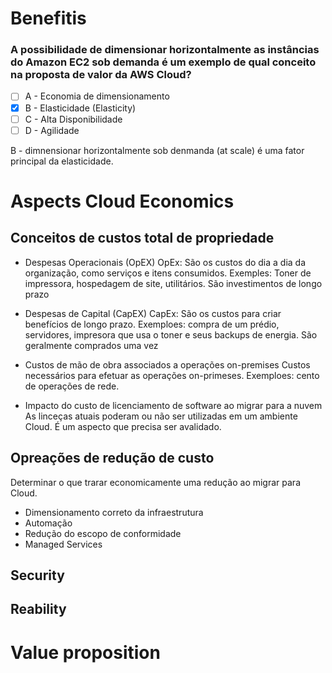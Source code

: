 # Benefitis

### A possibilidade de dimensionar horizontalmente as instâncias do Amazon EC2 sob demanda é um exemplo de qual conceito na proposta de valor da AWS Cloud?

- [ ] A - Economia de dimensionamento
- [X] B - Elasticidade (Elasticity)
- [ ] C - Alta Disponibilidade
- [ ] D - Agilidade

B - dimnensionar horizontalmente sob denmanda (at scale) é uma fator principal da elasticidade.


# Aspects Cloud Economics

## Conceitos de custos total de propriedade

* Despesas Operacionais (OpEX)
OpEx: São os custos do dia a dia da organização, como serviços e itens consumidos. Exemples: Toner de impressora, hospedagem de site, utilitários. São investimentos de longo prazo

* Despesas de Capital (CapEX)
CapEx: São os custos para criar benefícios de longo prazo. Exemploes: compra de um prédio, servidores, impresora que usa o toner e seus backups de energia. São geralmente comprados uma vez

* Custos de mão de obra associados a operações on-premises
Custos necessários para efetuar as operações on-primeses. Exemploes: cento de operações de rede.

* Impacto do custo de licenciamento de software ao migrar para a nuvem
As linceças atuais poderam ou não ser utilizadas em um ambiente Cloud. É um aspecto que precisa ser avalidado.

## Opreações de redução de custo
Determinar o que trarar economicamente uma redução ao migrar para Cloud.

* Dimensionamento correto da infraestrutura
* Automação
* Redução do escopo de conformidade
* Managed Services




## Security
## Reability


# Value proposition



